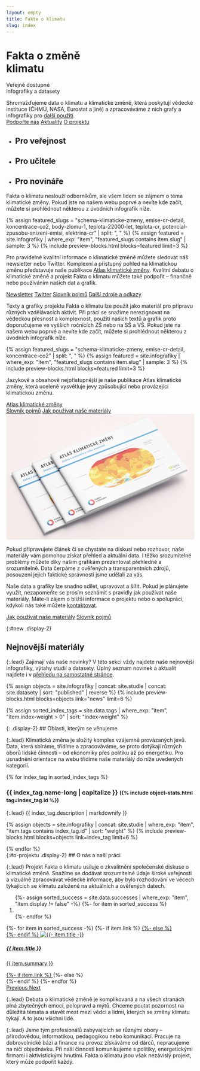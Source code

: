 ```yaml
---
layout: empty
title: Fakta o klimatu
slug: index
---
```

<div class="section intro">
    <div class="container">
        <h1 class="display-1" id="home">Fakta o změně<br>klimatu</h1>
        <span class="tagline">Veřejně dostupné<br>infografiky a datasety</span>
        <p class="mb-5">Shromažďujeme data o klimatu a klimatické změně, která poskytují vědecké instituce (ČHMÚ, NASA, Eurostat a jiné) a zpracováváme z nich grafy a infografiky pro <a href="/jak-pouzivat" title="Jak používat naše materiály">další použití</a>.<br/>
            <a href="{{ site.fundraising }}" class="btn btn-primary mt-3"><i class="fas fa-fw fa-heart"></i> Podpořte nás</a>
            <a href="/aktuality" class="btn btn-secondary mt-3"><i class="fas fa-fw fa-newspaper"></i> Aktuality</a>
            <a href="#o-projektu" class="btn btn-secondary mt-3"><i class="fas fa-fw fa-info"></i> O projektu</a>
        </p>
        <ul class="nav nav-tabs" role="tablist">
            <li class="nav-item" role="presentation">
                <h2 class="nav-link bg-extralight-blue active" id="tab-role-public" data-toggle="tab" href="#public" role="tab" aria-controls="public" aria-selected="true">Pro veřejnost</h2>
            </li>
            <li class="nav-item" role="presentation">
                <h2 class="nav-link bg-extralight-green" id="tab-role-teachers" data-toggle="tab" href="#teachers" role="tab" aria-controls="teachers" aria-selected="false">Pro učitele</h2>
            </li>
            <li class="nav-item" role="presentation">
                <h2 class="nav-link bg-extralight-red" id="tab-role-journalists" data-toggle="tab" href="#journalists" role="tab" aria-controls="journalists" aria-selected="false">Pro novináře</h2>
            </li>
        </ul>
    </div>
</div>

<div class="tab-content" id="myTabContent">
  <div class="section tab-pane fade show active bg-extralight-blue pt-4 pb-4" id="public" role="tabpanel" aria-labelledby="public-tab"><div class="container">
    <p class="lead mb-0">Fakta o klimatu neslouží odborníkům, ale všem lidem se zájmem o téma klimatické změny. Pokud jste na našem webu poprvé a nevíte kde začít, můžete si prohlédnout některou z úvodních infografik níže.</p>
    {% assign featured_slugs = "schema-klimaticke-zmeny, emise-cr-detail, koncentrace-co2, body-zlomu-1, teplota-22000-let, teplota-cr, potencial-zpusobu-snizeni-emisi, elektrina-cr" | split: ", " %}
    {% assign featured = site.infografiky | where_exp: "item", "featured_slugs contains item.slug" | sample: 3 %}
    {% include preview-blocks.html blocks=featured limit=3 %}
    <p class="lead">Pro pravidelné kvalitní informace o klimatické změně můžete sledovat náš newsletter nebo Twitter.
    Komplexní a přístupný pohled na klimatickou změnu představuje naše publikace <a href="/atlas" target="_blank">Atlas klimatické změny</a>.
    Kvalitní debatu o klimatické změně a projekt Fakta o klimatu můžete také podpořit – finančně nebo používáním našich dat a grafik.</p>
    <a href="{{ site.newsletter }}" target="_blank" class="btn btn-primary"><i class="fas fa-fw fa-envelope-open-text"></i> Newsletter</a>
    <a href="https://twitter.com/{{ site.twitter }}" target="_blank" class="btn btn-secondary"><i class="fab fa-fw fa-twitter"></i> Twitter</a>
    <!-- <a href="/explainery" class="btn btn-secondary"><i class="fas fa-fw fa-binoculars"></i> Explainery</a> -->
    <a href="/slovnik" class="btn btn-secondary"><i class="fas fa-fw fa-book"></i> Slovník pojmů</a>
    <a href="" class="btn btn-secondary"><i class="fas fa-fw fa-globe"></i> Další zdroje a odkazy</a>
  </div></div>
  
  <div class="section tab-pane fade bg-extralight-green pt-4 pb-4" id="teachers" role="tabpanel" aria-labelledby="teachers-tab"><div class="container">
    <p class="lead mb-0">Texty a grafiky projektu Fakta o klimatu lze použít jako materiál pro přípravu různých vzdělávacích aktivit. Při práci se snažíme nerezignovat na vědeckou přesnost a komplexnost, použití našich textů a grafik proto doporučujeme ve vyšších ročnících ZŠ nebo na SŠ a VŠ. Pokud jste na našem webu poprvé a nevíte kde začít, můžete si prohlédnout některou z úvodních infografik níže.</p>
    {% assign featured_slugs = "schema-klimaticke-zmeny, emise-cr-detail, koncentrace-co2" | split: ", " %}
    {% assign featured = site.infografiky | where_exp: "item", "featured_slugs contains item.slug" | sample: 3 %}
    {% include preview-blocks.html blocks=featured limit=3 %}
    <div class="row justify-content-md">
      <div class="col-md-6 col-lg-8">
        <p class="lead">Jazykově a obsahově nejpřístupnější je naše publikace Atlas klimatické změny, která uceleně vysvětluje jevy způsobující nebo provázející klimatickou změnu. </p>
        <!-- Práci s texty a grafikami se snažíme usnadnit pomocí slovníku pojmů a explainerů („vysvětlovačů“).</p> -->
        <a href="/atlas" class="btn btn-primary" target="_blank"><i class="fas fa-fw fa-atlas"></i> Atlas klimatické změny</a>
        <!-- <a href="/explainery" class="btn btn-secondary"><i class="fas fa-fw fa-binoculars"></i> Explainery</a> -->
        <br/>
        <a href="/slovnik" class="btn btn-secondary"><i class="fas fa-fw fa-book"></i> Slovník pojmů</a>
        <a href="/jak-pouzivat" class="btn btn-secondary"><i class="fas fa-fw fa-book-reader"></i> Jak používat naše materiály</a>
      </div>
      <div class="col-md-6 col-lg-4">
        <a href="/atlas" class="card"><img src="/assets/img/atlas-mockup.png" alt="Alas klimatické změny" class="img-fluid"></a>
      </div>
    </div>
  </div></div>

  <div class="section tab-pane fade bg-extralight-red pt-4 pb-4" id="journalists" role="tabpanel" aria-labelledby="journalists-tab"><div class="container">
    <p class="lead">Pokud připravujete článek či se chystáte na diskusi nebo rozhovor, naše materiály vám pomohou získat přehled a aktuální data. I těžko srozumitelné problémy můžete díky našim grafikám prezentovat přehledně a srozumitelně. Data čerpáme z ověřených a transparentních zdrojů, posouzení jejich faktické správnosti jsme udělali za vás.</p>
    <p class="lead">Naše data a grafiky lze snadno sdílet, upravovat a šířit. Pokud je plánujete využít, nezapomeňte se prosím seznámit s pravidly jak používat naše materiály. Máte-li zájem o bližší informace o projektu nebo o spolupráci, kdykoli nás také můžete <a href="/jak-pouzivat#kontakt">kontaktovat</a>.</p>
    <a href="/jak-pouzivat" class="btn btn-primary"><i class="fas fa-fw fa-book-reader"></i> Jak používat naše materiály</a>
    <!-- <a href="/explainery" class="btn btn-secondary"><i class="fas fa-fw fa-binoculars"></i> Explainery</a> -->
    <a href="/slovnik" class="btn btn-secondary"><i class="fas fa-fw fa-book"></i> Slovník pojmů</a>
  </div></div>
</div>

<div class="section section-new"><div class="container" markdown="1">

{:#new .display-2}
## Nejnovější materiály

{:.lead}
Zajímají vás naše novinky? V této sekci vždy najdete naše nejnovější infografiky, výtahy studií a datasety. Úplný seznam novinek a aktualit najdete i v [přehledu na samostatné stránce](/aktuality).

{% assign objects = site.infografiky | concat: site.studie | concat: site.datasety | sort: "published" | reverse %}
{% include preview-blocks.html blocks=objects link="news" limit=6 %}

</div></div>

{% assign sorted_index_tags = site.data.tags | where_exp: "item", "item.index-weight > 0" | sort: "index-weight" %}
<div class="section"><div class="container" markdown="1">
{: .display-2}
## Oblasti, kterým se věnujeme

{:.lead}
Klimatická změna je složitý komplex vzájemně provázaných jevů. Data, která sbíráme, třídíme a zpracováváme, se proto dotýkají různých oborů lidské činnosti – od ekonomiky přes politiku až po energetiku. Pro usnadnění orientace na webu třídíme naše materiály do níže uvedených kategorií.

<div class="accordion" id="accordionExample">
{% for index_tag in sorted_index_tags %}
<div class="accordion-item">
    <div class="accordion-header collapsed" id="heading_{{ index_tag.id }}" data-toggle="collapse" data-target="#collapse_{{ index_tag.id }}" aria-expanded="false" aria-controls="collapse_{{ index_tag.id }}">
        <h3 class="display-3">
        <span class="fa fa-fw fa-chevron-up"></span>
        {{ index_tag.name-long | capitalize }}
        <small class="text-secondary d-none d-md-inline">({% include object-stats.html tag=index_tag.id %})</small>
        </h3>
    </div>
    <div class="collapse" id="collapse_{{ index_tag.id }}"  aria-labelledby="heading_{{ index_tag.id }}" data-parent="#accordionExample" markdown="1">
{:.lead}
{{ index_tag.description | markdownify }}

{% assign objects = site.infografiky | concat: site.studie | where_exp: "item", "item.tags contains index_tag.id" | sort: "weight" %}
{% include preview-blocks.html blocks=objects link=index_tag limit=6 %}

</div>
</div>
{% endfor %}
</div> <!-- accordion end -->

</div></div>
<div class="section"><div class="container" markdown="1">
{:#o-projektu .display-2}
## O nás a naší práci

{:.lead}
Projekt Fakta o klimatu usiluje o zkvalitnění společenské diskuse o klimatické změně.
Snažíme se dodávat srozumitelné údaje široké veřejnosti a vizuálně zpracovávat vědecké informace, aby bylo rozhodování ve věcech týkajících se klimatu založené na aktuálních a ověřených datech.

<div id="carousel_successes" class="carousel slide mb-4 mt-4" data-ride="carousel">
  <ol class="carousel-indicators">
    {%- assign sorted_success = site.data.successes | where_exp: "item", "item.display != false" -%}
    {%- for item in sorted_success %}
    <li data-target="#carousel_successes" data-slide-to="{{- forloop.index0 -}}"{%- if forloop.index0 == 0 %} class="active"{%- endif -%}> </li>
    {%- endfor %}
  </ol>
  <div class="carousel-inner">
    {%- for item in sorted_success -%}
    {%- if item.link %}
    <a href="{{ item.link }}" class="no-ext-link-icon carousel-item {%- if forloop.index0 == 0 %} active{% endif %}" data-interval="6000">
    {%- else %}
    <div class="carousel-item {%- if forloop.index0 == 0 %} active{% endif %}" data-interval="6000">
    {%- endif %}
      <img src="{{ site.baseurl }}/assets/img/{{ item.img }}" class="d-block w-100" alt="{{- item.title -}}" />
      <div class="carousel-caption d-none d-md-block">
        <h5>{{ item.title }}</h5>
        <p>{{ item.summary }}</p>
      </div>
    {%- if item.link %}
    </a>
    {%- else %}
    </div>
    {%- endif %}
    {%- endfor %}
  </div>
  <a class="carousel-control-prev" href="#carousel_successes" role="button" data-slide="prev">
    <span class="carousel-control-prev-icon" aria-hidden="true"></span>
    <span class="sr-only">Previous</span>
  </a>
  <a class="carousel-control-next" href="#carousel_successes" role="button" data-slide="next">
    <span class="carousel-control-next-icon" aria-hidden="true"></span>
    <span class="sr-only">Next</span>
  </a>
</div>

{:.lead}
Debata o klimatické změně je komplikovaná a na všech stranách plná zbytečných emocí, polopravd a mýtů. Chceme poutat pozornost na důležitá témata a stavět most mezi vědci a lidmi, kterých se změny klimatu týkají. A to jsou všichni lidé.

{:.lead}
Jsme tým profesionálů zabývajících se různými obory – přírodovědou, informatikou, pedagogikou nebo komunikací. Pracuje na dobrovolnické bázi a finance na provoz získáváme od dárců, nepracujeme na ničí objednávku. Při naší činnosti komunikujeme s politiky, energetickými firmami i aktivistickými hnutími. Fakta o klimatu jsou však nezávislý projekt, který může podpořit každý.

<!--
<div class="row">
  <a href="/o-projektu" class="btn btn-primary btn-lg col"><i class="fas fa-fw fa-info"></i> Více o projektu</a>
  <a href="/podporte-nas" class="btn btn-primary btn-lg col"><i class="fas fa-fw fa-heart"></i> Podpořte nás</a>
</div>
-->

</div></div>
